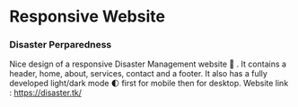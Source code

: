 # Responsive Website 
### Disaster Perparedness
Nice design of a responsive Disaster Management website 🥗 . It contains a header, home, about, services, contact and a footer. It also has a fully developed light/dark mode 🌓 first for mobile then for desktop.
Website link : https://disaster.tk/
